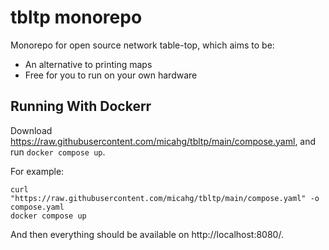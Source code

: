 # tbltp monorepo

Monorepo for open source network table-top, which aims to be:

* An alternative to printing maps
* Free for you to run on your own hardware

## Running With Dockerr

Download https://raw.githubusercontent.com/micahg/tbltp/main/compose.yaml, and run `docker compose up`.

For example:

```
curl "https://raw.githubusercontent.com/micahg/tbltp/main/compose.yaml" -o compose.yaml
docker compose up
```

And then everything should be available on http://localhost:8080/.